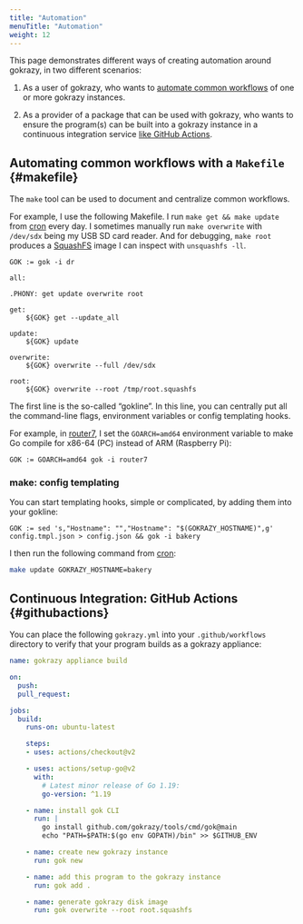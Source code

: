 ```yaml
---
title: "Automation"
menuTitle: "Automation"
weight: 12
---
```


This page demonstrates different ways of creating automation around gokrazy, in
two different scenarios:

1. As a user of gokrazy, who wants to [automate common workflows](#makefile) of
   one or more gokrazy instances.

1. As a provider of a package that can be used with gokrazy, who wants to ensure
   the program(s) can be built into a gokrazy instance in a continuous
   integration service [like GitHub Actions](#githubactions).

## Automating common workflows with a `Makefile` {#makefile}

The `make` tool can be used to document and centralize common workflows.

For example, I use the following Makefile. I run `make get && make update` from
[cron](https://en.wikipedia.org/wiki/Cron) every day. I sometimes manually run
`make overwrite` with `/dev/sdx` being my USB SD card reader. And for debugging,
`make root` produces a [SquashFS](https://en.wikipedia.org/wiki/SquashFS) image
I can inspect with `unsquashfs -ll`.

```make
GOK := gok -i dr

all:

.PHONY: get update overwrite root

get:
	${GOK} get --update_all

update:
	${GOK} update

overwrite:
	${GOK} overwrite --full /dev/sdx

root:
	${GOK} overwrite --root /tmp/root.squashfs
```

The first line is the so-called “gokline”. In this line, you can centrally put
all the command-line flags, environment variables or config templating hooks.

For example, in [router7](https://router7.org/), I set the `GOARCH=amd64`
environment variable to make Go compile for x86-64 (PC) instead of ARM (Raspberry
Pi):

```make
GOK := GOARCH=amd64 gok -i router7
```

### make: config templating

You can start templating hooks, simple or complicated, by adding them into your
gokline:

```make
GOK := sed 's,"Hostname": "","Hostname": "$(GOKRAZY_HOSTNAME)",g' config.tmpl.json > config.json && gok -i bakery
```

I then run the following command from
[cron](https://en.wikipedia.org/wiki/Cron):

```bash
make update GOKRAZY_HOSTNAME=bakery
```

## Continuous Integration: GitHub Actions {#githubactions}

You can place the following `gokrazy.yml` into your `.github/workflows`
directory to verify that your program builds as a gokrazy appliance:

```yaml
name: gokrazy appliance build

on:
  push:
  pull_request:

jobs:
  build:
    runs-on: ubuntu-latest

    steps:
    - uses: actions/checkout@v2

    - uses: actions/setup-go@v2
      with:
        # Latest minor release of Go 1.19:
        go-version: ^1.19

    - name: install gok CLI
      run: |
        go install github.com/gokrazy/tools/cmd/gok@main
        echo "PATH=$PATH:$(go env GOPATH)/bin" >> $GITHUB_ENV

    - name: create new gokrazy instance
      run: gok new

    - name: add this program to the gokrazy instance
      run: gok add .

    - name: generate gokrazy disk image
      run: gok overwrite --root root.squashfs
```
